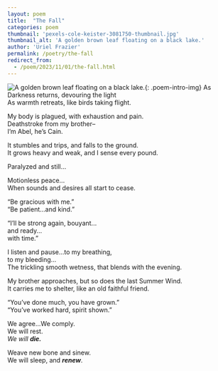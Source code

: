 ```yaml
---
layout: poem
title:  "The Fall"
categories: poem
thumbnail: 'pexels-cole-keister-3081750-thumbnail.jpg'
thumbnail_alt: 'A golden brown leaf floating on a black lake.'
author: 'Uriel Frazier'
permalink: /poetry/the-fall
redirect_from:
  - /poem/2023/11/01/the-fall.html
---
```

![A golden brown leaf floating on a black lake.]({{site.url}}/{{site.images_path}}pexels-cole-keister-3081750-small.jpg){: .poem-intro-img}
As Darkness returns, devouring the light  
As warmth retreats, like birds taking flight.

My body is plagued, with exhaustion and pain.  
Deathstroke from my brother–  
I’m Abel, he’s Cain.

It stumbles and trips, and falls to the ground.  
It grows heavy and weak, and I sense every pound.

Paralyzed and still...  

Motionless peace...  
When sounds and desires all start to cease.

“Be gracious with me.”  
“Be patient...and kind.” 

“I’ll be strong again, bouyant...  
and ready...  
with time.”

I listen and pause...to my breathing,  
to my bleeding...  
The trickling smooth wetness, that blends with the evening.

My brother approaches, but so does the last Summer Wind.  
It carries me to shelter, like an old faithful friend.

“You’ve done much, you have grown.”  
“You’ve worked hard, spirit shown.”

We agree...We comply.  
We will rest.  
*We will* ***die.***

Weave new bone and sinew.  
We will sleep, and ***renew***.
